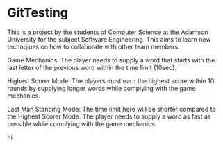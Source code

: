 # GitTesting
 
This is a project by the students of Computer Science at the Adamson University for the subject Software Engineering. This aims to learn new technqiues on how to collaborate with other team members. 

Game Mechanics:
The player needs to supply a word that starts with the last letter of the previous word within the time limit (10sec).

Highest Scorer Mode:
The players must earn the highest score within 10 rounds by supplying longer words while complying with the game mechanics.

Last Man Standing Mode:
The time limit here will be shorter compared to the Highest Scorer Mode. The player needs to supply a word as fast as possible while complying with the game mechanics.

hi